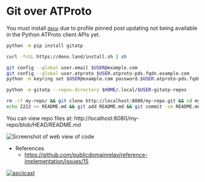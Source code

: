 # Git over ATProto

You must install [`deno`](https://docs.deno.com/runtime/getting_started/installation/) due to profile pinned post updating not being available in the Python ATProto client APIs yet.

```bash
python -m pip install gitatp

curl -fsSL https://deno.land/install.sh | sh

git config --global user.email $USER@example.com
git config --global user.atproto $USER.atproto-pds.fqdn.example.com
python -m keyring set $USER@example.com password.$USER.atproto-pds.fqdn.example.com

python -m gitatp --repos-directory $HOME/.local/$USER-gitatp-repos

rm -rf my-repo/ && git clone http://localhost:8080/my-repo.git && cd my-repo
echo 2222 >> README.md && git add README.md && git commit -sm README.md && git push
```

You can view repo files at: http://localhost:8080/my-repo/blob/HEAD/README.md

![Screenshot of web view of code](https://github.com/user-attachments/assets/b7387416-7981-4f2d-bf1c-f3ffe6095f05)

- References
  - https://github.com/publicdomainrelay/reference-implementation/issues/15

[![asciicast](https://asciinema.org/a/692702.svg)](https://asciinema.org/a/692702)
